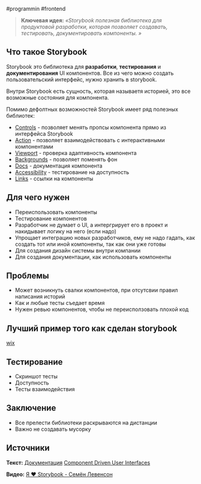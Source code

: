 #programmin #frontend

> **Ключевая идея:**
> _«Storybook полезная библиотека для продуктовой разработки, которая позволяет создавать, тестировать, документировать компоненты. »_

## Что такое Storybook
Storybook это библиотека для **разработки**, **тестирования** и **документирования** UI компонентов. Все из чего можно создать пользовательский интерфейс, нужно хранить в storybook.

Внутри Storybook есть сущность, которая называетя историей, это все возможные состояния для компонента. 

Помимо дефолтных возможностей Storybook имеет ряд полезных библиотек:
- [Controls](https://storybook.js.org/addons/@storybook/addon-controls/) - позволяет менять пропсы компонента прямо из интерфейса Storybook
- [Action](https://storybook.js.org/addons/@storybook/addon-actions/) - позволяет взаимодействовать с интерактивными компонентами
- [Viewport](https://storybook.js.org/addons/@storybook/addon-viewport/) - проверка адаптивность компонента
- [Backgrounds](https://storybook.js.org/addons/@storybook/addon-backgrounds/) - позволяет поменять фон 
- [Docs](https://storybook.js.org/addons/@storybook/addon-docs/) - документация компонента
- [Accessibility](https://storybook.js.org/addons/@storybook/addon-a11y) - тестирование на доступность
- [Links](https://storybook.js.org/addons/@storybook/addon-links) - ссылки на компоненты

## Для чего нужен
- Переиспользовать компоненты
- Тестирование компонентов
- Разработчик не думает о UI, а интергрирует его в проект и накидывает логику на него (если надо)
- Упрощает интеграцию новых разработчиков, ему не надо гадать, как создать тот или иной компоненты, так как они уже готовы
- Для создания дизайн системы внутри компании
- Для создания документации, как использовать компоненты


## Проблемы
- Может возникнуть свалки компонентов, при отсутсвии правил написания историй 
- Как и любые тесты съедает время
- Нужен ревью компонентов, чтобы не переисползовать плохой код

## Лучший пример того как сделан storybook
[wix](https://www.wix-style-react.com/storybook/?path=/story/getting-started--about-wsr)

## Тестирование
- Скриншот тесты
- Доступность
- Тесты взаимодействия

## Заключение
- Все прелести библиотеки раскрываются на дистанции
- Важно не создавать мусорку

## Источники
**Текст:**
[Документация](https://storybook.js.org/docs/react/get-started/introduction)
[Component Driven User Interfaces](https://www.componentdriven.org)

**Видео:**
[Я ❤ Storybook - Семён Левенсон](https://www.youtube.com/watch?v=ZUo9Rv_--F4&t=31s)

